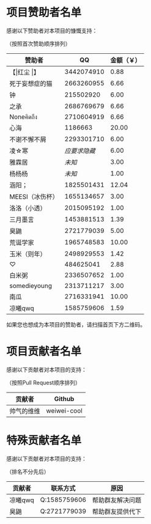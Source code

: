 # 项目赞助者名单

感谢以下赞助者对本项目的慷慨支持：

（按照首次赞助顺序排列）

| 赞助者          | QQ         | 金额（￥） |
|--------------|------------|-------|
| 【\|红尘 \|】    | 3442074910 | 0.88  |
| 死于妄想症的猫      | 2663260955 | 6.66  |
| 钟            | 215502920  | 6.00  |
| 之承           | 2686769679 | 6.66  |
| Noneคิดถึง   | 2710604919 | 6.66  |
| 心海           | 1186663    | 20.00 |
| 不谢不懈不屑       | 2293301710 | 6.00  |
| 凌☆寒          | *应要求隐藏*    | 6.00  |
| 雅霖居          | *未知*       | 3.00  |
| 杨杨杨          | *未知*       | 1.00  |
| 涵阳；          | 1825501431 | 12.04 |
| MEESI（冰伤杯）   | 1655134657 | 3.00  |
| 洛洛（小透）       | 2015095192 | 1.00  |
| 三月墨言         | 1453881513 | 1.39  |
| 臭鼬           | 2721779039 | 5.00  |
| 荒诞学家         | 1965748583 | 10.00 |
| 玉米（则年）       | 2498929553 | 1.42  |
| ♡            | 484625041  | 2.88  |
| 白米粥          | 2336507652 | 1.00  |
| somedieyoung | 2313711217 | 3.00  |
| 南瓜           | 2716331941 | 10.00 |
| 凉曦qwq        | 1585759606 | 1.59  |
  
如果您也想成为本项目的赞助者，请扫描首页下方二维码。

# 项目贡献者名单

感谢以下贡献者对本项目的支持：

（按照Pull Request顺序排列）

| 贡献者   | Github      |
|-------|-------------|
| 帅气的维维 | weiwei-cool |

# 特殊贡献者名单

感谢以下贡献者对本项目的支持：

（排名不分先后）

| 贡献者   | 联系方式         | 原因       |
|-------|--------------|----------|
| 凉曦qwq | Q:1585759606 | 帮助群友解决问题 |
| 臭鼬    | Q:2721779039 | 帮助群友提供代下 |